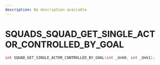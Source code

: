 ```yaml
---
description: No description available 
---
```


# SQUADS\_SQUAD_GET_SINGLE_ACTOR_CONTROLLED_BY_GOAL

```cpp
int SQUAD_GET_SINGLE_ACTOR_CONTROLLED_BY_GOAL(int _Unk0, int _Unk1);
```